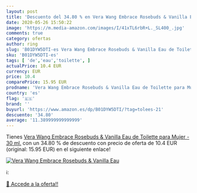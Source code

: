 ```yaml
---
layout: post
title: 'Descuento del 34.80 % en Vera Wang Embrace Rosebuds & Vanilla Eau'
date: 2020-05-26 15:50:22
image: 'https://m.media-amazon.com/images/I/41xTL6rbR+L._SL400_.jpg'
comments: true
category: ofertas
author: ring
slug: 'B01DYW5DTI-es Vera Wang Embrace Rosebuds & Vanilla Eau de Toilette para...'
sku: 'B01DYW5DTI-es'
tags: [ 'de','eau','toilette', ]
actualPrice: 10.4 EUR
currency: EUR
price: 10.4
comparePrice: 15.95 EUR
prodname: 'Vera Wang Embrace Rosebuds & Vanilla Eau de Toilette para Mujer - 30 ml.'
country: 'es'
flag: '🇪🇸'
brand: ''
buyurl: 'https://www.amazon.es/dp/B01DYW5DTI/?tag=tolees-21'
descuento: '34.80'
average: '11.389999999999999'
---
```


Tienes [Vera Wang Embrace Rosebuds & Vanilla Eau de Toilette para Mujer - 30 ml.](https://www.amazon.es/dp/B01DYW5DTI/?tag=tolees-21) con un 34.80 % de descuento con precio de oferta de 10.4 EUR (original: 15.95 EUR) en el siguiente enlace!

[![Vera Wang Embrace Rosebuds & Vanilla Eau](https://m.media-amazon.com/images/I/41xTL6rbR+L._SL400_.jpg)](https://www.amazon.es/dp/B01DYW5DTI/?tag=tolees-21)

ℹ️:


[🛒 Accede a la oferta!!](https://www.amazon.es/dp/B01DYW5DTI/?tag=tolees-21)
